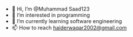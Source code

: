 - 👋 Hi, I’m @Muhammad Saad123
- 👀 I’m interested in programming
- 🌱 I’m currently learning software engineering
- 📫 How to reach haiderwaqar2002@gmail.com

<!---
WAQAR-HAIDER05/WAQAR-HAIDER05 is a ✨ special ✨ repository because its `README.md` (this file) appears on your GitHub profile.
You can click the Preview link to take a look at your changes.
--->

